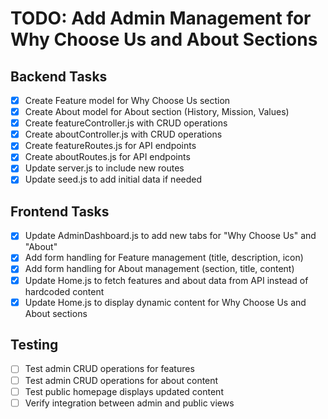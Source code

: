 # TODO: Add Admin Management for Why Choose Us and About Sections

## Backend Tasks

- [x] Create Feature model for Why Choose Us section
- [x] Create About model for About section (History, Mission, Values)
- [x] Create featureController.js with CRUD operations
- [x] Create aboutController.js with CRUD operations
- [x] Create featureRoutes.js for API endpoints
- [x] Create aboutRoutes.js for API endpoints
- [x] Update server.js to include new routes
- [x] Update seed.js to add initial data if needed

## Frontend Tasks

- [x] Update AdminDashboard.js to add new tabs for "Why Choose Us" and "About"
- [x] Add form handling for Feature management (title, description, icon)
- [x] Add form handling for About management (section, title, content)
- [x] Update Home.js to fetch features and about data from API instead of hardcoded content
- [x] Update Home.js to display dynamic content for Why Choose Us and About sections

## Testing

- [ ] Test admin CRUD operations for features
- [ ] Test admin CRUD operations for about content
- [ ] Test public homepage displays updated content
- [ ] Verify integration between admin and public views
